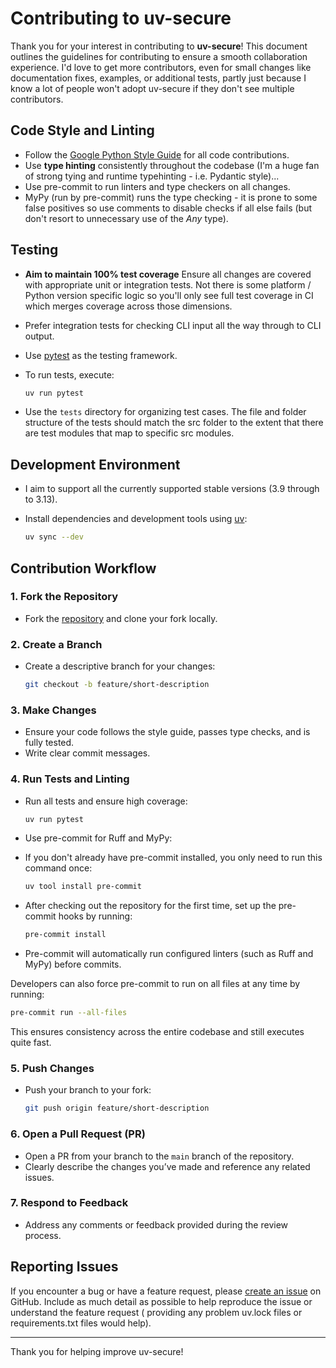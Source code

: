 
# Contributing to uv-secure

Thank you for your interest in contributing to **uv-secure**! This document outlines the
guidelines for contributing to ensure a smooth collaboration experience. I'd love to get
more contributors, even for small changes like documentation fixes, examples, or
additional tests, partly just because I know a lot of people won't adopt uv-secure if
they don't see multiple contributors.

## Code Style and Linting

- Follow the [Google Python Style Guide](https://google.github.io/styleguide/pyguide.html)
  for all code contributions.
- Use **type hinting** consistently throughout the codebase (I'm a huge fan of strong
  tying and runtime typehinting - i.e. Pydantic style)...
- Use pre-commit to run linters and type checkers on all changes.
- MyPy (run by pre-commit) runs the type checking - it is prone to some false positives
  so use comments to disable checks if all else fails (but don't resort to unnecessary
  use of the _Any_ type).

## Testing

- **Aim to maintain 100% test coverage** Ensure all changes are covered with appropriate
  unit or integration tests. Not there is some platform / Python version specific logic
  so you'll only see full test coverage in CI which merges coverage across those
  dimensions.
- Prefer integration tests for checking CLI input all the way through to CLI output.
- Use [pytest](https://pytest.org/) as the testing framework.
- To run tests, execute:

  ```bash
  uv run pytest
  ```

- Use the `tests` directory for organizing test cases. The file and folder structure of
  the tests should match the src folder to the extent that there are test modules that
  map to specific src modules.

## Development Environment

- I aim to support all the currently supported stable versions (3.9 through to 3.13).
- Install dependencies and development tools using [uv](https://docs.astral.sh/uv/):

  ```bash
  uv sync --dev
  ```

## Contribution Workflow

### 1. Fork the Repository

- Fork the [repository](https://github.com/owenlamont/uv-secure) and clone your fork
  locally.

### 2. Create a Branch

- Create a descriptive branch for your changes:

     ```bash
     git checkout -b feature/short-description
     ```

### 3. Make Changes

- Ensure your code follows the style guide, passes type checks, and is fully tested.
- Write clear commit messages.

### 4. Run Tests and Linting

- Run all tests and ensure high coverage:

     ```bash
     uv run pytest
     ```

- Use pre-commit for Ruff and MyPy:

- If you don't already have pre-commit installed, you only need to run this command
  once:

     ```bash
     uv tool install pre-commit
     ```

- After checking out the repository for the first time, set up the pre-commit hooks
  by running:

     ```bash
     pre-commit install
     ```

- Pre-commit will automatically run configured linters (such as Ruff and MyPy) before
  commits.

Developers can also force pre-commit to run on all files at any time by running:

```bash
pre-commit run --all-files
```

This ensures consistency across the entire codebase and still executes quite fast.

### 5. Push Changes

- Push your branch to your fork:

     ```bash
     git push origin feature/short-description
     ```

### 6. Open a Pull Request (PR)

- Open a PR from your branch to the `main` branch of the repository.
- Clearly describe the changes you’ve made and reference any related issues.

### 7. Respond to Feedback

- Address any comments or feedback provided during the review process.

## Reporting Issues

If you encounter a bug or have a feature request, please
[create an issue](https://github.com/owenlamont/uv-secure/issues) on GitHub. Include as
much detail as possible to help reproduce the issue or understand the feature request (
providing any problem uv.lock files or requirements.txt files would help).

---

Thank you for helping improve uv-secure!
